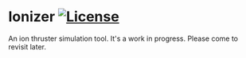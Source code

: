 # Ionizer [![License](https://img.shields.io/github/license/sinaatalay/Ionizer.svg)](https://github.com/sinaatalay/Ionizer/blob/master/LICENSE)
An ion thruster simulation tool. It's a work in progress. Please come to revisit later.
